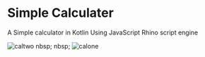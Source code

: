 # Simple Calculater 

 A Simple  calculator in Kotlin Using  JavaScript Rhino script engine
 
 ![caltwo](https://user-images.githubusercontent.com/36261180/126988195-8e1ab139-e463-407d-b9b4-23fb475a013d.jpg) nbsp; nbsp; ![calone](https://user-images.githubusercontent.com/36261180/126988337-301b1dcc-9331-4ddf-b14f-f03b39ec86ff.jpg)
 
 


